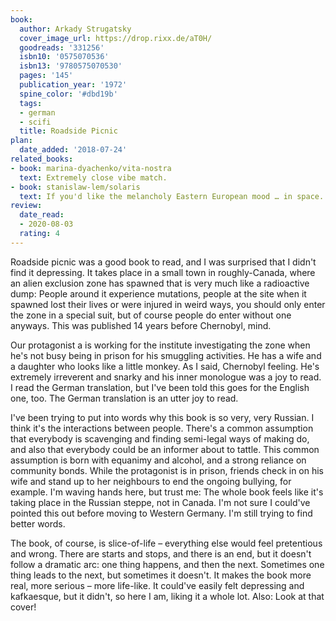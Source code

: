 ```yaml
---
book:
  author: Arkady Strugatsky
  cover_image_url: https://drop.rixx.de/aT0H/
  goodreads: '331256'
  isbn10: '0575070536'
  isbn13: '9780575070530'
  pages: '145'
  publication_year: '1972'
  spine_color: '#dbd19b'
  tags:
  - german
  - scifi
  title: Roadside Picnic
plan:
  date_added: '2018-07-24'
related_books:
- book: marina-dyachenko/vita-nostra
  text: Extremely close vibe match.
- book: stanislaw-lem/solaris
  text: If you'd like the melancholy Eastern European mood … in space.
review:
  date_read:
  - 2020-08-03
  rating: 4
---
```


Roadside picnic was a good book to read, and I was surprised that I didn't find it depressing. It takes place in
a small town in roughly-Canada, where an alien exclusion zone has spawned that is very much like a radioactive dump:
People around it experience mutations, people at the site when it spawned lost their lives or were injured in weird
ways, you should only enter the zone in a special suit, but of course people do enter without one anyways. This was
published 14 years before Chernobyl, mind.

Our protagonist a is working for the institute investigating the zone when he's not busy being in prison for his
smuggling activities. He has a wife and a daughter <span class="spoilers">who looks like a little monkey. As I said,
Chernobyl feeling</span>. He's extremely irreverent and snarky and his inner monologue was a joy to read. I read the
German translation, but I've been told this goes for the English one, too. The German translation is an utter joy to
read.

I've been trying to put into words why this book is so very, very Russian. I think it's the interactions between
people. There's a common assumption that everybody is scavenging and finding semi-legal ways of making do, and also that
everybody could be an informer about to tattle. This common assumption is born with equanimy and alcohol, and a strong
reliance on community bonds. While the protagonist is in prison, friends check in on his wife and stand up to her
neighbours to end the ongoing bullying, for example. I'm waving hands here, but trust me: The whole book feels like it's
taking place in the Russian steppe, not in Canada. I'm not sure I could've pointed this out before moving to Western
Germany. I'm still trying to find better words.

The book, of course, is slice-of-life – everything else would feel pretentious and wrong. There are starts and stops,
and there is an end, but it doesn't follow a dramatic arc: one thing happens, and then the next. Sometimes one thing
leads to the next, but sometimes it doesn't. It makes the book more real, more serious – more life-like. It could've
easily felt depressing and kafkaesque, but it didn't, so here I am, liking it a whole lot. Also: Look at that cover!
